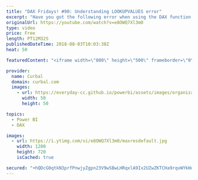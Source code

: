 ```yaml
---
title: "DAX Fridays! #90: Understanding LOOKUPVALUES error"
excerpt: "Have you got the following error when using the DAX function LOOKUPVALUES?  \"A table of multiple values was supplied where a single value was expected\"  in this video, I will show you why that error happens and what you need to do to resolve it and use the function as intended.  You dont know how to"
originalUrl: https://youtube.com/watch?v=e8OWQ7Xl3m0
type: video
price: Free
length: PT12M32S
publishedDateTime: 2018-08-03T10:03:38Z
heat: 50

featuredContent: "<iframe width=\"800\" height=\"500\" frameborder=\"0\" src=\"https://www.youtube.com/embed/e8OWQ7Xl3m0\" allow=\"accelerometer; autoplay; encrypted-media; gyroscope; picture-in-picture\" allowfullscreen></iframe>"

provider:
  name: Curbal
  domain: curbal.com
  images:
    - url: https://everyday-cc.github.io/powerbi/assets/images/organizations/curbal.com-50x50.jpg
      width: 50
      height: 50

topics:
  - Power BI
  - DAX

images:
  - url: https://i.ytimg.com/vi/e8OWQ7Xl3m0/maxresdefault.jpg
    width: 1280
    height: 720
    isCached: true

secured: "+hQDcG0qtkN3prfPnwjyZgpn23V9wSBwLHRqxlA9Ix2UZwZKTCHa9rqvWYkHdKfVoK7fqD6It7jhzvWKFLZYvmpc5LymNIr/3OKgSCUge0XS9LIEgm+VVAFBfXUCjrsp7EUy6Du41VASeAd+WH95o7IkRJyepjpzvenY4vncDspFkRC5wtUXMsTLBZsv0qD36lzzRjcbo4uUX/O8fE0uZ8kITzEpIogS3OLGRR9t6T0shkqo1H0ZWd8zikwciVhH9CGyN+bnHqqzQEjNczdtlcTLs60EJyDgMoFvUMaFJXN699YhqhoyxxYyNjcmX2d0HKhxAytG0gGRYQtP116i+LSlhnODPc5liYMBJXwLS9diPTxwQoEoIRZSmTTpQHllVc6lbdGlVW0b81YRCxoWxG3VNIli5rGH35lPmqGlpyc=;N9FQm6daNMkSrK1Nh/50/Q=="
---
```


